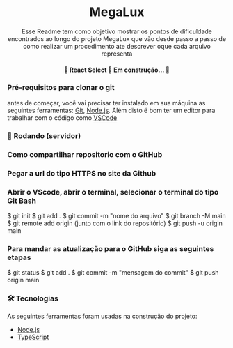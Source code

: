 <h1 align="center"> MegaLux</h1>

<p align=center>Esse Readme tem como objetivo mostrar os pontos de dificuldade encontrados ao longo do projeto MegaLux que vão desde passo a passo de como realizar um procedimento ate descrever oque cada arquivo representa</p>

<h4 align="center"> 
	🚧  React Select 🚀 Em construção...  🚧
</h4>

### Pré-requisitos para clonar o git
antes de começar, você vai precisar ter instalado em sua máquina as seguintes ferramentas:
[Git](https://git-scm.com), [Node.js](https://nodejs.org/en/). 
Além disto é bom ter um editor para trabalhar com o código como [VSCode](https://code.visualstudio.com/)

### 🎲 Rodando (servidor)
### Como compartilhar repositorio com o GitHub
### Pegar a url do tipo HTTPS no site da Github
### Abrir o VScode, abrir o terminal, selecionar o terminal do tipo Git Bash

$ git init 
$ git add . 
$ git commit -m "nome do arquivo"
$ git branch -M main 
$ git remote add origin (junto com o link do repositório) 
$ git push -u origin main 

### Para mandar as atualização para o GitHub siga as seguintes etapas
$ git status 
$ git add . 
$ git commit -m "mensagem do commit"
$ git push origin main
















































### 🛠 Tecnologias

As seguintes ferramentas foram usadas na construção do projeto:

- [Node.js](https://nodejs.org/en/)
- [TypeScript](https://www.typescriptlang.org/)